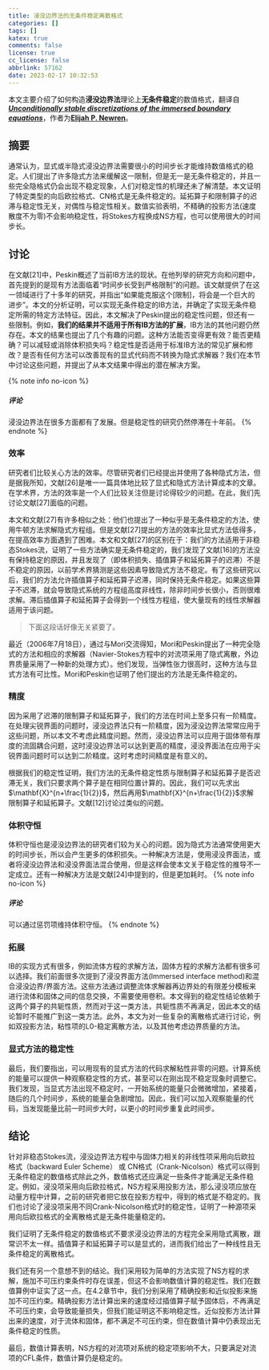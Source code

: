 ```yaml
---
title: 浸没边界法的无条件稳定离散格式
categories: []
tags: []
katex: true
comments: false
license: true
cc_license: false
abbrlink: 57162
date: 2023-02-17 10:32:53
---
```


本文主要介绍了如何构造**浸没边界法**理论上**无条件稳定**的数值格式，翻译自[***Unconditionally stable discretizations of the immersed boundary equations***]()，作者为[**Elijah P. Newren**]()。

<!--more-->

## 摘要

通常认为，显式或半隐式浸没边界法需要很小的时间步长才能维持数值格式的稳定。人们提出了许多隐式方法来缓解这一限制，但是无一是无条件稳定的，并且一些完全隐格式仍会出现不稳定现象，人们对稳定性的机理还未了解清楚。本文证明了特定类型的向后欧拉格式、CN格式是无条件稳定的。延拓算子和限制算子的迟滞与稳定性无关，对偶性与稳定性相关。数值实验表明，不精确的投影方法(速度散度不为零)不会影响稳定性，将Stokes方程换成NS方程，也可以使用很大的时间步长。





## 讨论

在文献[21]中，Peskin概述了当前IB方法的现状。在他列举的研究方向和问题中，首先提到的是现有方法面临着“时间步长受到严格限制”的问题。该文献提供了在这一领域进行了十多年的研究，并指出“如果能克服这个[限制]，将会是一个巨大的进步”。本文的分析证明，可以实现无条件稳定的IB方法，并确定了实现无条件稳定所需的特定方法特征。因此，本文解决了Peskin提出的稳定性问题，但还有一些限制。例如，**我们的结果并不适用于所有IB方法的扩展**，IB方法的其他问题仍然存在。本文的结果也提出了几个有趣的问题。这种方法能否变得更有效？能否更精确？可以减轻或消除体积损失吗？稳定性是否适用于标准IB方法的常见扩展和修改？是否有任何方法可以改善现有的显式代码而不转换为隐式求解器？我们在本节中讨论这些问题，并提出了从本文结果中得出的潜在解决方案。

{% note info no-icon %}

##### 评论

浸没边界法在很多方面都有了发展。但是稳定性的研究仍然停滞在十年前。
{% endnote %}

### 效率
研究者们比较关心方法的效率。尽管研究者们已经提出并使用了各种隐式方法，但是据我所知，文献[26]是唯一一篇具体地比较了显式和隐式方法计算成本的文章。在学术界，方法的效率是一个人们比较关注但是讨论得较少的问题。在此，我们先讨论文献[27]面临的问题。

本文和文献[27]有许多相似之处：他们也提出了一种似乎是无条件稳定的方法，使用牛顿方法求解隐式方程组。但是文献[27]提出的方法的效率比显式方法低得多，在提高效率方面遇到了困难。本文和文献[27]的区别在于：我们的方法适用于非稳态Stokes流，证明了一些方法确实是无条件稳定的，我们发现了文献[16]的方法没有保持稳定的原因，并且发现了（即体积损失、插值算子和延拓算子的迟滞）不是不稳定的原因，以前学术界猜测是这些因素导致隐式方法不稳定。有了这些研究以后，我们的方法允许插值算子和延拓算子迟滞，同时保持无条件稳定。如果这些算子不迟滞，就会导致隐式系统的方程组高度非线性，除非时间步长很小，否则很难求解。滞后插值算子和延拓算子会得到一个线性方程组，使大量现有的线性求解器适用于该问题。

> 下面这段话好像无关紧要了。

最近（2006年7月18日），通过与Mori交流得知，Mori和Peskin提出了一种完全隐式的方法和相应的求解器（Navier-Stokes方程中的对流项采用了隐式离散，外边界质量采用了一种新的处理方式）。他们发现，当弹性张力很高时，这种方法与显式方法有可比性。Mori和Peskin也证明了他们提出的方法是无条件稳定的。

### 精度

因为采用了迟滞的限制算子和延拓算子，我们的方法在时间上至多只有一阶精度。在处理尖锐界面的问题时，浸没边界法只有一阶精度，因为浸没边界法常常应用于这些问题，所以本文不考虑此精度问题。然而，浸没边界法可以应用于固体带有厚度的流固耦合问题，这时浸没边界法可以达到更高的精度，浸没界面法在应用于尖锐界面问题时可以达到二阶精度。这时考虑时间精度是有意义的。

根据我们的稳定性证明，我们方法的无条件稳定性质与限制算子和延拓算子是否迟滞无关，我们只要求两个算子是在相同位置计算的。因此，我们可以先求出$\mathbf{X}^{n+\frac{1}{2}}$，然后再用$\mathbf{X}^{n+\frac{1}{2}}$求解限制算子和延拓算子。文献[12]讨论过类似的问题。

### 体积守恒

体积守恒也是浸没边界法的研究者们较为关心的问题。因为隐式方法通常使用更大的时间步长，所以会产生更多的体积损失。一种解决方法是，使用浸没界面法，或者将浸没边界法和浸没界面法混合使用，但是这样会使本文关于稳定性的推导不一定成立。还有一种解决方法是文献[24]中提到的，但是更加耗时。
{% note info no-icon %}

##### 评论
可以通过惩罚项维持体积守恒。
{% endnote %}

### 拓展

IB的实现方式有很多，例如流体方程的求解方法，固体方程的求解方法都有很多可以选择。我们前面很多次提到了浸没界面方法(Immersed interface method)和混合浸没边界/界面方法。这些方法通过调整流体求解器再边界处的有限差分模板来进行流体和固体之间的信息交换，不需要使用卷积。本文得到的稳定性结论依赖于这两个算子的共轭性质，然而对于这一类方法，共轭性质不再满足，因此本文的结论暂时不能推广到这一类方法。此外，本文为对一些复杂的离散格式进行讨论，例如双投影方法，粘性项的L0-稳定离散方法，以及其他考虑边界质量的方法。



### 显式方法的稳定性

最后，我们要指出，可以用现有的显式方法的代码求解粘性非零的问题。计算系统的能量可以提供一种观察稳定性的方式，甚至可以在刚出现不稳定现象时调整它。我们发现，当显式方法出现不稳定时，一开始系统的能量只会微微增加，紧接着，随后的几个时间步，系统的能量会急剧增加。因此，我们可以加入观察能量的代码，当发现能量比前一时间步大时，以更小的时间步重复此时间步。

## 结论

针对非稳态Stokes流，浸没边界法方程中与固体力相关的非线性项采用向后欧拉格式（backward Euler Scheme） 或 CN格式（Crank-Nicolson）格式可以得到无条件稳定的数值格式除此之外，数值格式还应满足一些条件才能满足无条件稳定。例如，浸没项采用向后欧拉格式，NS方程采用投影方法，那么浸没项应放在动量方程中计算，之前的研究者把它放在投影方程中，得到的格式是不稳定的。我们也讨论了浸没项采用不同Crank-Nicolson格式时的稳定性，证明了一种源项采用向后欧拉格式的全离散格式是无条件能量稳定的。

我们证明了无条件稳定的数值格式不要求浸没边界法的方程完全采用隐式离散，跟常识不太一样。插值算子和延拓算子可以是显式的，进而我们给出了一种线性且无条件稳定的离散格式。

我们还有另一个意想不到的结论。我们采用较为简单的方法实现了NS方程的求解，施加不可压约束条件时存在误差，但这不会影响数值计算的稳定性。我们在数值算例中证实了这一点。在4.2章节中，我们分别采用了精确投影和近似投影来施加不可压约束。精确投影方法计算出来的速度经过插值算子赋予固体后，不再满足不可压约束，会导致能量损失，但我们能证明这不影响稳定性。近似投影方法计算出来的速度，对于流体和固体，都不满足不可压约束，但在数值计算中仍表现出无条件稳定的性质。

最后，数值计算表明，NS方程的对流项对系统的稳定项影响不大，只要满足对流项的CFL条件，数值计算仍是稳定的。